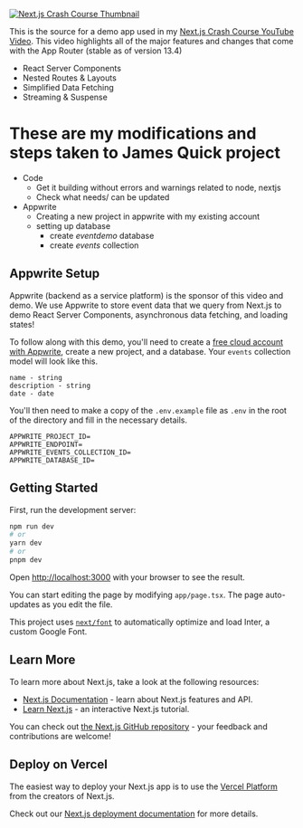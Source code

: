 [![Next.js Crash Course Thumbnail](https://img.youtube.com/vi/3SyJUpo3Sic/maxresdefault.jpg)](https://www.youtube.com/watch?v=3SyJUpo3Sic)

This is the source for a demo app used in my [Next.js Crash Course YouTube Video](https://youtu.be/3SyJUpo3Sic). This video highlights all of the major features and changes that come with the App Router (stable as of version 13.4)

- React Server Components
- Nested Routes & Layouts
- Simplified Data Fetching
- Streaming & Suspense
  

# These are my modifications and steps taken to James Quick project
- Code
  - Get it building without errors and warnings related to node, nextjs
  - Check what needs/ can be updated
- Appwrite
  - Creating a new project in appwrite with my existing account
  - setting up database
    - create _eventdemo_ database
    - create _events_ collection
      
## Appwrite Setup

Appwrite (backend as a service platform) is the sponsor of this video and demo. We use Appwrite to store event data that we query from Next.js to demo React Server Components, asynchronous data fetching, and loading states!

To follow along with this demo, you'll need to create a [free cloud account with Appwrite](https://cloud.appwrite.io/), create a new project, and a database. Your `events` collection model will look like this.

```
name - string
description - string
date - date
```

You'll then need to make a copy of the `.env.example` file as `.env` in the root of the directory and fill in the necessary details.

```
APPWRITE_PROJECT_ID=
APPWRITE_ENDPOINT=
APPWRITE_EVENTS_COLLECTION_ID=
APPWRITE_DATABASE_ID=
```

## Getting Started

First, run the development server:

```bash
npm run dev
# or
yarn dev
# or
pnpm dev
```

Open [http://localhost:3000](http://localhost:3000) with your browser to see the result.

You can start editing the page by modifying `app/page.tsx`. The page auto-updates as you edit the file.

This project uses [`next/font`](https://nextjs.org/docs/basic-features/font-optimization) to automatically optimize and load Inter, a custom Google Font.

## Learn More

To learn more about Next.js, take a look at the following resources:

- [Next.js Documentation](https://nextjs.org/docs) - learn about Next.js features and API.
- [Learn Next.js](https://nextjs.org/learn) - an interactive Next.js tutorial.

You can check out [the Next.js GitHub repository](https://github.com/vercel/next.js/) - your feedback and contributions are welcome!

## Deploy on Vercel

The easiest way to deploy your Next.js app is to use the [Vercel Platform](https://vercel.com/new?utm_medium=default-template&filter=next.js&utm_source=create-next-app&utm_campaign=create-next-app-readme) from the creators of Next.js.

Check out our [Next.js deployment documentation](https://nextjs.org/docs/deployment) for more details.
